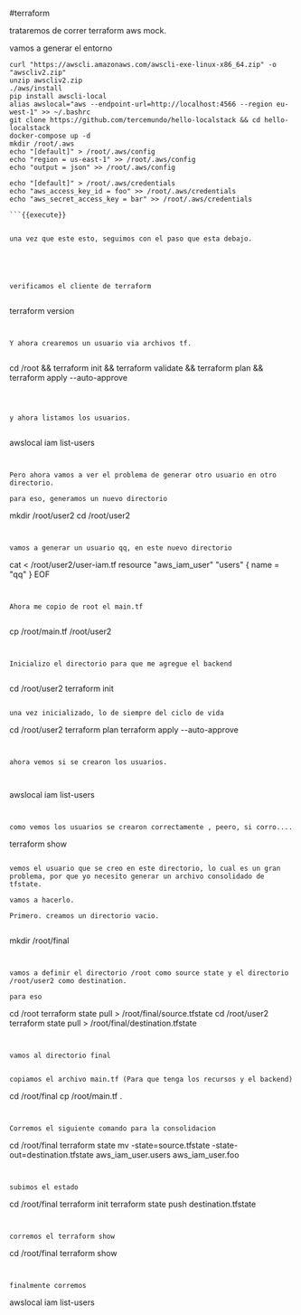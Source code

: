 #terraform

trataremos de correr terraform aws mock.

vamos a generar el entorno

```
curl "https://awscli.amazonaws.com/awscli-exe-linux-x86_64.zip" -o "awscliv2.zip"
unzip awscliv2.zip
./aws/install
pip install awscli-local
alias awslocal="aws --endpoint-url=http://localhost:4566 --region eu-west-1" >> ~/.bashrc
git clone https://github.com/tercemundo/hello-localstack && cd hello-localstack
docker-compose up -d
mkdir /root/.aws
echo "[default]" > /root/.aws/config
echo "region = us-east-1" >> /root/.aws/config
echo "output = json" >> /root/.aws/config

echo "[default]" > /root/.aws/credentials
echo "aws_access_key_id = foo" >> /root/.aws/credentials
echo "aws_secret_access_key = bar" >> /root/.aws/credentials

```{{execute}}


una vez que este esto, seguimos con el paso que esta debajo.





verificamos el cliente de terraform


```
terraform version

```{{execute}}


Y ahora crearemos un usuario via archivos tf.


```
cd /root && terraform init && terraform validate && terraform plan && terraform apply --auto-approve
```{{execute}}



y ahora listamos los usuarios.


```
awslocal iam list-users
```{{execute}}


Pero ahora vamos a ver el problema de generar otro usuario en otro directorio.

para eso, generamos un nuevo directorio

```
mkdir /root/user2
cd /root/user2
```{{execute}}


vamos a generar un usuario qq, en este nuevo directorio

```
cat <<EOF > /root/user2/user-iam.tf
resource "aws_iam_user" "users" {
     name = "qq"
}
EOF
```{{execute}}


Ahora me copio de root el main.tf


```
cp /root/main.tf /root/user2
```{{execute}}


Inicializo el directorio para que me agregue el backend


```
cd /root/user2
terraform init

```{{execute}}

una vez inicializado, lo de siempre del ciclo de vida

```
cd /root/user2
terraform plan
terraform apply --auto-approve

```{{execute}}


ahora vemos si se crearon los usuarios.



```
awslocal iam list-users
```{{execute}}


como vemos los usuarios se crearon correctamente , peero, si corro....

```
terraform show 

```{{execute}}

vemos el usuario que se creo en este directorio, lo cual es un gran problema, por que yo necesito generar un archivo consolidado de tfstate.

vamos a hacerlo.

Primero. creamos un directorio vacio.


```
mkdir /root/final

```{{execute}}


vamos a definir el directorio /root como source state y el directorio /root/user2 como destination.

para eso

```
cd /root
terraform state pull > /root/final/source.tfstate
cd /root/user2
terraform state pull > /root/final/destination.tfstate

```{{execute}}


vamos al directorio final


copiamos el archivo main.tf (Para que tenga los recursos y el backend)

```
cd /root/final
cp /root/main.tf .

```{{execute}}


Corremos el siguiente comando para la consolidacion

```
cd /root/final
terraform state mv -state=source.tfstate -state-out=destination.tfstate aws_iam_user.users aws_iam_user.foo

```{{execute}}


subimos el estado

```
cd /root/final
terraform init
terraform state push destination.tfstate
```{{execute}}


corremos el terraform show

```

cd /root/final
terraform show
```{{execute}}


finalmente corremos

```
 awslocal iam list-users
```{{execute}}


